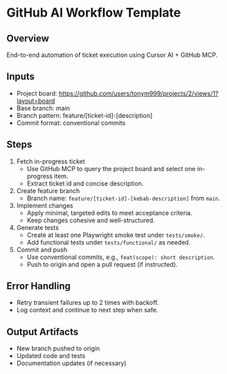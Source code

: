 # GitHub AI Workflow Template

## Overview
End-to-end automation of ticket execution using Cursor AI + GitHub MCP.

## Inputs
- Project board: https://github.com/users/tonym999/projects/2/views/1?layout=board
- Base branch: main
- Branch pattern: feature/[ticket-id]-[description]
- Commit format: conventional commits

## Steps
1. Fetch in-progress ticket
   - Use GitHub MCP to query the project board and select one in-progress item.
   - Extract ticket id and concise description.
2. Create feature branch
   - Branch name: `feature/[ticket-id]-[kebab-description]` from `main`.
3. Implement changes
   - Apply minimal, targeted edits to meet acceptance criteria.
   - Keep changes cohesive and well-structured.
4. Generate tests
   - Create at least one Playwright smoke test under `tests/smoke/`.
   - Add functional tests under `tests/functional/` as needed.
5. Commit and push
   - Use conventional commits, e.g., `feat(scope): short description`.
   - Push to origin and open a pull request (if instructed).

## Error Handling
- Retry transient failures up to 2 times with backoff.
- Log context and continue to next step when safe.

## Output Artifacts
- New branch pushed to origin
- Updated code and tests
- Documentation updates (if necessary)
